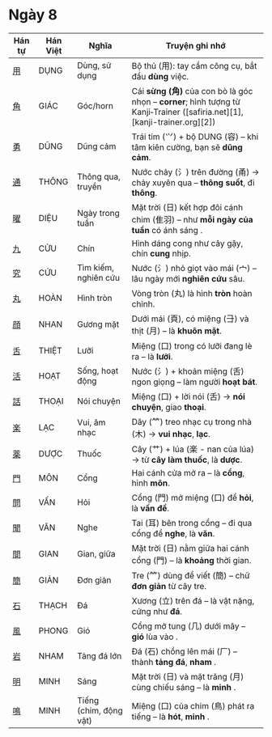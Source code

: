 # Ngày 8

| Hán tự | Hán Việt | Nghĩa | Truyện ghi nhớ |
| ------------------------------------------------ | -------- | ---------------------- | ---------------------------------------------------------------------------------------------------------------------------- |
| [用](https://mazii.net/vi-VN/search/kanji/javi/用) | DỤNG | Dùng, sử dụng | Bộ thủ (用): tay cầm công cụ, bắt đầu **dùng** việc. |
| [角](https://mazii.net/vi-VN/search/kanji/javi/角) | GIÁC | Góc/horn | Cái **sừng (角)** của con bò là góc nhọn – **corner**; hình tượng từ Kanji‑Trainer ([safiria.net][1], [kanji-trainer.org][2]) |
| [勇](https://mazii.net/vi-VN/search/kanji/javi/勇) | DŨNG | Dũng cảm | Trái tim (⺍) + bộ DUNG (容) – khi tâm kiên cường, bạn sẽ **dũng cảm**. |
| [通](https://mazii.net/vi-VN/search/kanji/javi/通) | THÔNG | Thông qua, truyền | Nước chảy (氵) trên đường (甬) → chảy xuyên qua – **thông suốt**, đi **thông**. |
| [曜](https://mazii.net/vi-VN/search/kanji/javi/曜) | DIỆU | Ngày trong tuần | Mặt trời (日) kết hợp đôi cánh chim (隹羽) – như **mỗi ngày của tuần** có ánh sáng . |
| [九](https://mazii.net/vi-VN/search/kanji/javi/九) | CỬU | Chín | Hình dáng cong như cây gậy, chín **cung** nhịp. |
| [究](https://mazii.net/vi-VN/search/kanji/javi/究) | CỨU | Tìm kiếm, nghiên cứu | Nước (氵) nhỏ giọt vào mái (宀) – lâu ngày mới **nghiên cứu** sâu. |
| [丸](https://mazii.net/vi-VN/search/kanji/javi/丸) | HOÀN | Hình tròn | Vòng tròn (丸) là hình **tròn** hoàn chỉnh. |
| [顔](https://mazii.net/vi-VN/search/kanji/javi/顔) | NHAN | Gương mặt | Dưới mái (頁), có miệng (⺕) và thịt (月) – là **khuôn mặt**. |
| [舌](https://mazii.net/vi-VN/search/kanji/javi/舌) | THIỆT | Lưỡi | Miệng (口) trong có lưỡi đang lè ra – là **lưỡi**. |
| [活](https://mazii.net/vi-VN/search/kanji/javi/活) | HOẠT | Sống, hoạt động | Nước (氵) + khoản miệng (舌) ngon giọng – làm người **hoạt bát**. |
| [話](https://mazii.net/vi-VN/search/kanji/javi/話) | THOẠI | Nói chuyện | Miệng (口) + lời nói (舌) → **nói chuyện**, giao **thoại**. |
| [楽](https://mazii.net/vi-VN/search/kanji/javi/楽) | LẠC | Vui, âm nhạc | Dây (⺮) treo nhạc cụ trong nhà (木) → **vui nhạc**, **lạc**. |
| [薬](https://mazii.net/vi-VN/search/kanji/javi/薬) | DƯỢC | Thuốc | Cây (艹) + lúa (楽 - nan của lúa) → từ **cây làm thuốc**, là **dược**. |
| [門](https://mazii.net/vi-VN/search/kanji/javi/門) | MÔN | Cổng | Hai cánh cửa mở ra – là **cổng**, hình **môn**. |
| [問](https://mazii.net/vi-VN/search/kanji/javi/問) | VẤN | Hỏi | Cổng (門) mở miệng (口) để **hỏi**, là **vấn đề**. |
| [聞](https://mazii.net/vi-VN/search/kanji/javi/聞) | VĂN | Nghe | Tai (耳) bên trong cổng – đi qua cổng để **nghe**, là **văn**. |
| [間](https://mazii.net/vi-VN/search/kanji/javi/間) | GIAN | Gian, giữa | Mặt trời (日) nằm giữa hai cánh cổng (門) – là **khoảng** thời gian. |
| [簡](https://mazii.net/vi-VN/search/kanji/javi/簡) | GIẢN | Đơn giản | Tre (⺮) dùng để viết (簡) – chữ **đơn giản** từ cây tre. |
| [石](https://mazii.net/vi-VN/search/kanji/javi/石) | THẠCH | Đá | Xương (立) trên đá – là vật nặng, cứng như **đá**. |
| [風](https://mazii.net/vi-VN/search/kanji/javi/風) | PHONG | Gió | Cổng mở tung (几) dưới mây – **gió** lùa vào . |
| [岩](https://mazii.net/vi-VN/search/kanji/javi/岩) | NHAM | Tảng đá lớn | Đá (石) chồng lên mái (厂) – thành **tảng đá**, **nham** . |
| [明](https://mazii.net/vi-VN/search/kanji/javi/明) | MINH | Sáng | Mặt trời (日) và mặt trăng (月) cùng chiếu sáng – là **minh** . |
| [鳴](https://mazii.net/vi-VN/search/kanji/javi/鳴) | MINH | Tiếng (chim, động vật) | Miệng (口) của chim (鳥) phát ra tiếng – là **hót**, **minh** . |
